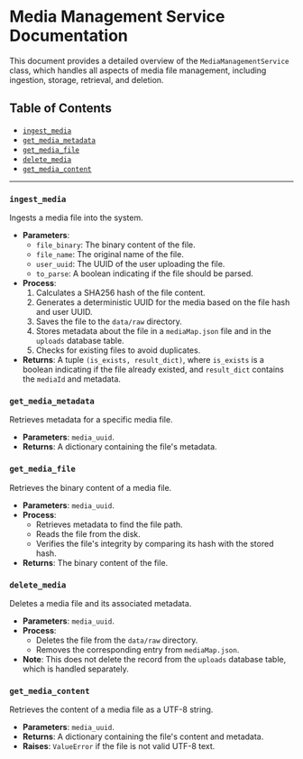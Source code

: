 # Media Management Service Documentation

This document provides a detailed overview of the `MediaManagementService` class, which handles all aspects of media file management, including ingestion, storage, retrieval, and deletion.

## Table of Contents
- [`ingest_media`](#ingest_media)
- [`get_media_metadata`](#get_media_metadata)
- [`get_media_file`](#get_media_file)
- [`delete_media`](#delete_media)
- [`get_media_content`](#get_media_content)

---

### `ingest_media`
Ingests a media file into the system.

- **Parameters**:
  - `file_binary`: The binary content of the file.
  - `file_name`: The original name of the file.
  - `user_uuid`: The UUID of the user uploading the file.
  - `to_parse`: A boolean indicating if the file should be parsed.
- **Process**:
  1. Calculates a SHA256 hash of the file content.
  2. Generates a deterministic UUID for the media based on the file hash and user UUID.
  3. Saves the file to the `data/raw` directory.
  4. Stores metadata about the file in a `mediaMap.json` file and in the `uploads` database table.
  5. Checks for existing files to avoid duplicates.
- **Returns**: A tuple `(is_exists, result_dict)`, where `is_exists` is a boolean indicating if the file already existed, and `result_dict` contains the `mediaId` and metadata.

### `get_media_metadata`
Retrieves metadata for a specific media file.

- **Parameters**: `media_uuid`.
- **Returns**: A dictionary containing the file's metadata.

### `get_media_file`
Retrieves the binary content of a media file.

- **Parameters**: `media_uuid`.
- **Process**:
  - Retrieves metadata to find the file path.
  - Reads the file from the disk.
  - Verifies the file's integrity by comparing its hash with the stored hash.
- **Returns**: The binary content of the file.

### `delete_media`
Deletes a media file and its associated metadata.

- **Parameters**: `media_uuid`.
- **Process**:
  - Deletes the file from the `data/raw` directory.
  - Removes the corresponding entry from `mediaMap.json`.
- **Note**: This does not delete the record from the `uploads` database table, which is handled separately.

### `get_media_content`
Retrieves the content of a media file as a UTF-8 string.

- **Parameters**: `media_uuid`.
- **Returns**: A dictionary containing the file's content and metadata.
- **Raises**: `ValueError` if the file is not valid UTF-8 text.
